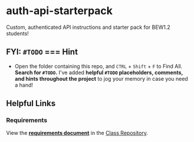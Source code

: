# auth-api-starterpack

Custom, authenticated API instructions and starter pack for BEW1.2 students!

## FYI: `#TODO` === Hint

* Open the folder containing this repo, and `CTRL` + `Shift` + `F` to Find All. **Search for `#TODO`.** I've added **helpful `#TODO` placeholders, comments, and hints throughout the project** to jog your memory in case you need a hand!

## Helpful Links

### Requirements

View the [**requirements document**](https://github.com/Product-College-Courses/BEW-1.2-Authentication-and-Associations/blob/master/Projects/02-Custom-API-Project.md) in the [Class Repository](https://github.com/Product-College-Courses/BEW-1.2-Authentication-and-Associations).
